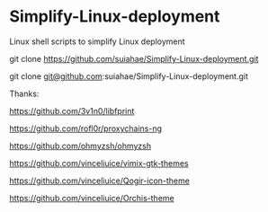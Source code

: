 # Simplify-Linux-deployment
Linux shell scripts to simplify Linux deployment

git clone https://github.com/suiahae/Simplify-Linux-deployment.git

git clone git@github.com:suiahae/Simplify-Linux-deployment.git


Thanks:

https://github.com/3v1n0/libfprint

https://github.com/rofl0r/proxychains-ng

https://github.com/ohmyzsh/ohmyzsh

https://github.com/vinceliuice/vimix-gtk-themes

https://github.com/vinceliuice/Qogir-icon-theme

https://github.com/vinceliuice/Orchis-theme
